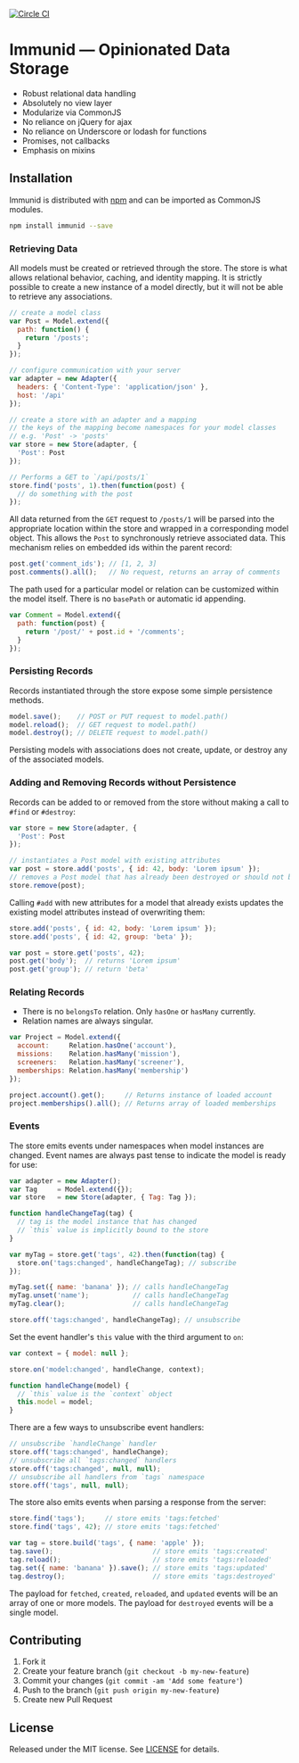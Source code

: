 [![Circle CI](https://circleci.com/gh/dscout/immunid.svg?style=svg&circle-token=1cb347df46f1f0cdad20822c42fc8ccced2e97e4)](https://circleci.com/gh/dscout/immunid)

# Immunid — Opinionated Data Storage

* Robust relational data handling
* Absolutely no view layer
* Modularize via CommonJS
* No reliance on jQuery for ajax
* No reliance on Underscore or lodash for functions
* Promises, not callbacks
* Emphasis on mixins

## Installation

Immunid is distributed with [npm](npm) and can be imported as CommonJS modules.

```bash
npm install immunid --save
```

### Retrieving Data

All models must be created or retrieved through the store. The store is what
allows relational behavior, caching, and identity mapping. It is strictly
possible to create a new instance of a model directly, but it will not be able
to retrieve any associations.

```javascript
// create a model class
var Post = Model.extend({
  path: function() {
    return '/posts';
  }
});

// configure communication with your server
var adapter = new Adapter({
  headers: { 'Content-Type': 'application/json' },
  host: '/api'
});

// create a store with an adapter and a mapping
// the keys of the mapping become namespaces for your model classes
// e.g. 'Post' -> 'posts'
var store = new Store(adapter, {
  'Post': Post
});

// Performs a GET to `/api/posts/1`
store.find('posts', 1).then(function(post) {
  // do something with the post
});
```

All data returned from the `GET` request to `/posts/1` will be parsed into the
appropriate location within the store and wrapped in a corresponding model
object. This allows the `Post` to synchronously retrieve associated data. This
mechanism relies on embedded ids within the parent record:

```javascript
post.get('comment_ids'); // [1, 2, 3]
post.comments().all();   // No request, returns an array of comments
```

The path used for a particular model or relation can be customized within the
model itself. There is no `basePath` or automatic id appending.

```javascript
var Comment = Model.extend({
  path: function(post) {
    return '/post/' + post.id + '/comments';
  }
});
```

### Persisting Records

Records instantiated through the store expose some simple persistence methods.

```javascript
model.save();    // POST or PUT request to model.path()
model.reload();  // GET request to model.path()
model.destroy(); // DELETE request to model.path()
```

Persisting models with associations does not create, update, or destroy any of
the associated models.

### Adding and Removing Records without Persistence

Records can be added to or removed from the store without making a call to
`#find` or `#destroy`:

```javascript
var store = new Store(adapter, {
  'Post': Post
});

// instantiates a Post model with existing attributes
var post = store.add('posts', { id: 42, body: 'Lorem ipsum' });
// removes a Post model that has already been destroyed or should not be used
store.remove(post);
```

Calling `#add` with new attributes for a model that already exists updates the
existing model attributes instead of overwriting them:

```javascript
store.add('posts', { id: 42, body: 'Lorem ipsum' });
store.add('posts', { id: 42, group: 'beta' });

var post = store.get('posts', 42);
post.get('body');  // returns 'Lorem ipsum'
post.get('group'); // return 'beta'
```

### Relating Records

* There is no `belongsTo` relation. Only `hasOne` or `hasMany` currently.
* Relation names are always singular.

```javascript
var Project = Model.extend({
  account:     Relation.hasOne('account'),
  missions:    Relation.hasMany('mission'),
  screeners:   Relation.hasMany('screener'),
  memberships: Relation.hasMany('membership')
});

project.account().get();     // Returns instance of loaded account
project.memberships().all(); // Returns array of loaded memberships
```

### Events

The store emits events under namespaces when model instances are changed.
Event names are always past tense to indicate the model is ready for use:

```javascript
var adapter = new Adapter();
var Tag     = Model.extend({});
var store   = new Store(adapter, { Tag: Tag });

function handleChangeTag(tag) {
  // tag is the model instance that has changed
  // `this` value is implicitly bound to the store
}

var myTag = store.get('tags', 42).then(function(tag) {
  store.on('tags:changed', handleChangeTag); // subscribe
});

myTag.set({ name: 'banana' }); // calls handleChangeTag
myTag.unset('name');           // calls handleChangeTag
myTag.clear();                 // calls handleChangeTag

store.off('tags:changed', handleChangeTag); // unsubscribe
```

Set the event handler's `this` value with the third argument to `on`:

```javascript
var context = { model: null };

store.on('model:changed', handleChange, context);

function handleChange(model) {
  // `this` value is the `context` object
  this.model = model;
}
```

There are a few ways to unsubscribe event handlers:

```javascript
// unsubscribe `handleChange` handler
store.off('tags:changed', handleChange);
// unsubscribe all `tags:changed` handlers
store.off('tags:changed', null, null);
// unsubscribe all handlers from `tags` namespace
store.off('tags', null, null);
```

The store also emits events when parsing a response from the server:

```javascript
store.find('tags');     // store emits 'tags:fetched'
store.find('tags', 42); // store emits 'tags:fetched'

var tag = store.build('tags', { name: 'apple' });
tag.save();                         // store emits 'tags:created'
tag.reload();                       // store emits 'tags:reloaded'
tag.set({ name: 'banana' }).save(); // store emits 'tags:updated'
tag.destroy();                      // store emits 'tags:destroyed'
```

The payload for `fetched`, `created`, `reloaded`, and `updated` events will be
an array of one or more models. The payload for `destroyed` events will be a
single model.

## Contributing

1. Fork it
2. Create your feature branch (`git checkout -b my-new-feature`)
3. Commit your changes (`git commit -am 'Add some feature'`)
4. Push to the branch (`git push origin my-new-feature`)
5. Create new Pull Request

## License

Released under the MIT license. See [LICENSE](LICENSE) for details.

[npm]: http://npmjs.org/immunid
